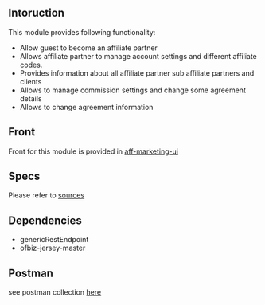 ## Intoruction
This module provides following functionality:
* Allow guest to become an affiliate partner
* Allows affiliate partner to manage account settings and different affiliate codes.
* Provides information about all affiliate partner sub affiliate partners and clients
* Allows to manage commission settings and change some agreement details
* Allows to change agreement information

## Front
Front for this module is provided in [aff-marketing-ui](https://github.com/tutinformatics/ofbiz-ui/tree/aff-marketing-ui)

## Specs
Please refer to [sources](src/main/java/ee/taltech/marketing/affiliate/service/PartyService.java)

## Dependencies
* genericRestEndpoint
* ofbiz-jersey-master 

## Postman
see postman collection [here](docs/affiliate_marketing.postman_collection.json)
